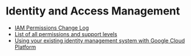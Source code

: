 # Identity and Access Management

* [IAM Permissions Change Log](https://cloud.google.com/iam/docs/permissions-change-log)
* [List of all permissions and support levels](https://cloud.google.com/iam/docs/custom-roles-permissions-support#list_of_all_permissions_and_support_levels)
* [Using your existing identity management system with Google Cloud Platform](https://cloud.google.com/blog/products/identity-security/using-your-existing-identity-management-system-with-google-cloud-platform)

